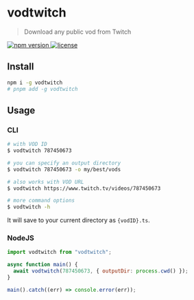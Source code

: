# vodtwitch

> Download any public vod from Twitch

<a href="https://npmjs.org/package/vodtwitch">
  <img src="https://img.shields.io/npm/v/vodtwitch.svg"
       alt="npm version">
</a>
<a href="https://github.com/matschik/vodtwitch/blob/master/LICENSE">
  <img src="https://img.shields.io/npm/l/vodtwitch.svg"
       alt="license">
</a>
<br/>

## Install

```bash
npm i -g vodtwitch
# pnpm add -g vodtwitch
```

## Usage

### CLI

```sh
# with VOD ID
$ vodtwitch 787450673

# you can specify an output directory
$ vodtwitch 787450673 -o my/best/vods

# also works with VOD URL
$ vodtwitch https://www.twitch.tv/videos/787450673

# more command options
$ vodtwitch -h
```

It will save to your current directory as `{vodID}.ts`.

### NodeJS

```js
import vodtwitch from "vodtwitch";

async function main() {
  await vodtwitch(787450673, { outputDir: process.cwd() });
}

main().catch((err) => console.error(err));
```
